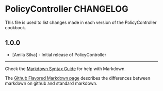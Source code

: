 PolicyController CHANGELOG
==========================

This file is used to list changes made in each version of the PolicyController cookbook.

1.0.0
-----
- [Amila Silva] - Initial release of PolicyController

- - -
Check the [Markdown Syntax Guide](http://daringfireball.net/projects/markdown/syntax) for help with Markdown.

The [Github Flavored Markdown page](http://github.github.com/github-flavored-markdown/) describes the differences between markdown on github and standard markdown.
